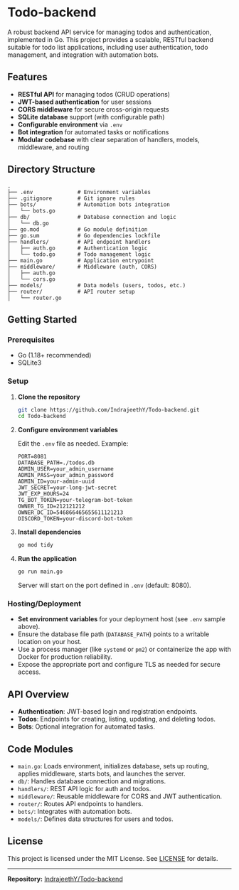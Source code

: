 # Todo-backend

A robust backend API service for managing todos and authentication, implemented in Go. This project provides a scalable, RESTful backend suitable for todo list applications, including user authentication, todo management, and integration with automation bots.

## Features

- **RESTful API** for managing todos (CRUD operations)
- **JWT-based authentication** for user sessions
- **CORS middleware** for secure cross-origin requests
- **SQLite database** support (with configurable path)
- **Configurable environment** via `.env`
- **Bot integration** for automated tasks or notifications
- **Modular codebase** with clear separation of handlers, models, middleware, and routing

## Directory Structure

```
.
├── .env              # Environment variables
├── .gitignore        # Git ignore rules
├── bots/             # Automation bots integration
│   └── bots.go
├── db/               # Database connection and logic
│   └── db.go
├── go.mod            # Go module definition
├── go.sum            # Go dependencies lockfile
├── handlers/         # API endpoint handlers
│   ├── auth.go       # Authentication logic
│   └── todo.go       # Todo management logic
├── main.go           # Application entrypoint
├── middleware/       # Middleware (auth, CORS)
│   ├── auth.go
│   └── cors.go
├── models/           # Data models (users, todos, etc.)
├── router/           # API router setup
│   └── router.go
```

## Getting Started

### Prerequisites

- Go (1.18+ recommended)
- SQLite3

### Setup

1. **Clone the repository**
   ```sh
   git clone https://github.com/IndrajeethY/Todo-backend.git
   cd Todo-backend
   ```

2. **Configure environment variables**

   Edit the `.env` file as needed. Example:
   ```
   PORT=8081
   DATABASE_PATH=./todos.db
   ADMIN_USER=your_admin_username
   ADMIN_PASS=your_admin_password
   ADMIN_ID=your-admin-uuid
   JWT_SECRET=your-long-jwt-secret
   JWT_EXP_HOURS=24
   TG_BOT_TOKEN=your-telegram-bot-token
   OWNER_TG_ID=212121212
   OWNER_DC_ID=546866465655611121213
   DISCORD_TOKEN=your-discord-bot-token
   ```

3. **Install dependencies**
   ```sh
   go mod tidy
   ```

4. **Run the application**
   ```sh
   go run main.go
   ```

   Server will start on the port defined in `.env` (default: 8080).

### Hosting/Deployment

- **Set environment variables** for your deployment host (see `.env` sample above).
- Ensure the database file path (`DATABASE_PATH`) points to a writable location on your host.
- Use a process manager (like `systemd` or `pm2`) or containerize the app with Docker for production reliability.
- Expose the appropriate port and configure TLS as needed for secure access.

## API Overview

- **Authentication**: JWT-based login and registration endpoints.
- **Todos**: Endpoints for creating, listing, updating, and deleting todos.
- **Bots**: Optional integration for automated tasks.

## Code Modules

- `main.go`: Loads environment, initializes database, sets up routing, applies middleware, starts bots, and launches the server.
- `db/`: Handles database connection and migrations.
- `handlers/`: REST API logic for auth and todos.
- `middleware/`: Reusable middleware for CORS and JWT authentication.
- `router/`: Routes API endpoints to handlers.
- `bots/`: Integrates with automation bots.
- `models/`: Defines data structures for users and todos.

## License

This project is licensed under the MIT License. See [LICENSE](LICENSE) for details.

---

**Repository:** [IndrajeethY/Todo-backend](https://github.com/IndrajeethY/Todo-backend)